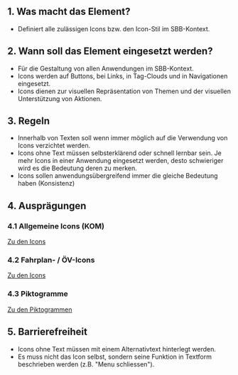 ## 1. Was macht das Element?
*   Definiert alle zulässigen Icons bzw. den Icon-Stil im SBB-Kontext.

## 2. Wann soll das Element eingesetzt werden?
*   Für die Gestaltung von allen Anwendungen im SBB-Kontext.
*   Icons werden auf Buttons, bei Links, in Tag-Clouds und in Navigationen eingesetzt.
*   Icons dienen zur visuellen Repräsentation von Themen und der visuellen Unterstützung von Aktionen.

## 3. Regeln
*   Innerhalb von Texten soll wenn immer möglich auf die Verwendung von Icons verzichtet werden.
*   Icons ohne Text müssen selbsterklärend oder schnell lernbar sein. Je mehr Icons in einer Anwendung eingesetzt werden, desto schwieriger wird es die Bedeutung deren zu merken.
*   Icons sollen anwendungsübergreifend immer die gleiche Bedeutung haben (Konsistenz)

## 4. Ausprägungen
### 4.1 Allgemeine Icons (KOM)
[Zu den Icons](https://digital.sbb.ch/de/brand_elemente/icons)

### 4.2 Fahrplan- / ÖV-Icons
[Zu den Icons](https://digital.sbb.ch/de/brand_elemente/fahrplan-icons)

### 4.3 Piktogramme
[Zu den Piktogrammen](https://digital.sbb.ch/de/brand_elemente/piktogramme)

## 5. Barrierefreiheit
* Icons ohne Text müssen mit einem Alternativtext hinterlegt werden.
* Es muss nicht das Icon selbst, sondern seine Funktion in Textform beschrieben werden (z.B. "Menu schliessen").
